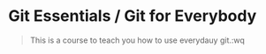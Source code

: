 # Git Essentials / Git for Everybody

> This is a course to teach you how to use everydauy git.:wq

